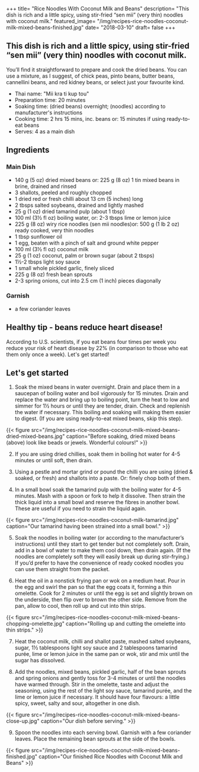 +++
title= "Rice Noodles With Coconut Milk and Beans"
description= "This dish is rich and a little spicy, using stir-fried “sen mii” (very thin) noodles with coconut milk."
featured_image= "/img/recipes-rice-noodles-coconut-milk-mixed-beans-finished.jpg"
date= "2018-03-10"
draft= false
+++

## This dish is rich and a little spicy, using stir-fried “sen mii” (very thin) noodles with coconut milk.

 You’ll find it straightforward to prepare and cook the dried beans. You can use a mixture, as I suggest, of chick peas, pinto beans, butter beans, cannellini beans, and red kidney beans, or select just your favourite kind.

- Thai name: "Mii kra ti kup tou"
- Preparation time: 20 minutes
- Soaking time: (dried beans) overnight; (noodles) according to manufacturer's instructions
- Cooking time: 2 hrs 15 mins, inc. beans or: 15 minutes if using ready-to-eat beans
- Serves: 4 as a main dish

## Ingredients

### Main Dish

- 140 g (5 oz) dried mixed beans or: 225 g (8 oz) 1 tin mixed beans in brine, drained and rinsed
- 3 shallots, peeled and roughly chopped
- 1 dried red or fresh chilli about 13 cm (5 inches) long
- 2 tbsps salted soybeans, drained and lightly mashed
- 25 g (1 oz) dried tamarind pulp (about 1 tbsp)
- 100 ml (3½ fl oz) boiling water, or: 2-3 tbsps lime or lemon juice
- 225 g (8 oz) wiry rice noodles (sen mii noodles)or: 500 g (1 lb 2 oz) ready cooked, very thin noodles
- 1 tbsp sunflower oil
- 1 egg, beaten with a pinch of salt and ground white pepper
- 100 ml (3½ fl oz) coconut milk
- 25 g (1 oz) coconut, palm or brown sugar (about 2 tbsps)
- 1½-2 tbsps light soy sauce
- 1 small whole pickled garlic, finely sliced
- 225 g (8 oz) fresh bean sprouts
- 2-3 spring onions, cut into 2.5 cm (1 inch) pieces diagonally

### Garnish

- a few coriander leaves

## Healthy tip - beans reduce heart disease!

According to U.S. scientists, if you eat beans four times per week you reduce your risk of heart disease by 22% (in comparison to those who eat them only once a week).
Let's get started!

## Let's get started

1) Soak the mixed beans in water overnight. Drain and place them in a saucepan of boiling water and boil vigorously for 15 minutes. Drain and replace the water and bring up to boiling point, turn the heat to low and simmer for 1½ hours or until they are tender, drain. Check and replenish the water if necessary. This boiling and soaking will making them easier to digest. (If you are using ready-to-eat mixed beans, skip this step).

{{< figure src="/img/recipes-rice-noodles-coconut-milk-mixed-beans-dried-mixed-beans.jpg" caption="Before soaking, dried mixed beans (above) look like beads or jewels. Wonderful colours!" >}}

2) If you are using dried chillies, soak them in boiling hot water for 4-5 minutes or until soft, then drain.

3) Using a pestle and mortar grind or pound the chilli you are using (dried & soaked, or fresh) and shallots into a paste. Or: finely chop both of them.

4) In a small bowl soak the tamarind pulp with the boiling water for 4-5 minutes. Mash with a spoon or fork to help it dissolve. Then strain the thick liquid into a small bowl and reserve the fibres in another bowl. These are useful if you need to strain the liquid again.

{{< figure src="/img/recipes-rice-noodles-coconut-milk-tamarind.jpg" caption="Our tamarind having been strained into a small bowl." >}}

5) Soak the noodles in boiling water (or according to the manufacturer’s instructions) until they start to get tender but not completely soft. Drain, add in a bowl of water to make them cool down, then drain again. (If the noodles are completely soft they will easily break up during stir-frying.) If you’d prefer to have the convenience of ready cooked noodles you can use them straight from the packet.

6) Heat the oil in a nonstick frying pan or wok on a medium heat. Pour in the egg and swirl the pan so that the egg coats it, forming a thin omelette. Cook for 2 minutes or until the egg is set and slightly brown on the underside, then flip over to brown the other side. Remove from the pan, allow to cool, then roll up and cut into thin strips.

{{< figure src="/img/recipes-rice-noodles-coconut-milk-mixed-beans-chopping-omelette.jpg" caption="Rolling up and cutting the omelette into thin strips." >}}

7) Heat the coconut milk, chilli and shallot paste, mashed salted soybeans, sugar, 1½ tablespoons light soy sauce and 2 tablespoons tamarind purée, lime or lemon juice in the same pan or wok, stir and mix until the sugar has dissolved.

8) Add the noodles, mixed beans, pickled garlic, half of the bean sprouts and spring onions and gently toss for 3-4 minutes or until the noodles have warmed through. Stir in the omelette, taste and adjust the seasoning, using the rest of the light soy sauce, tamarind purée, and the lime or lemon juice if necessary. It should have four flavours: a little spicy, sweet, salty and sour, altogether in one dish.

{{< figure src="/img/recipes-rice-noodles-coconut-milk-mixed-beans-close-up.jpg" caption="Our dish before serving." >}}

9) Spoon the noodles into each serving bowl. Garnish with a few coriander leaves. Place the remaining bean sprouts at the side of the bowls.

{{< figure src="/img/recipes-rice-noodles-coconut-milk-mixed-beans-finished.jpg" caption="Our finished Rice Noodles with Coconut Milk and Beans" >}}